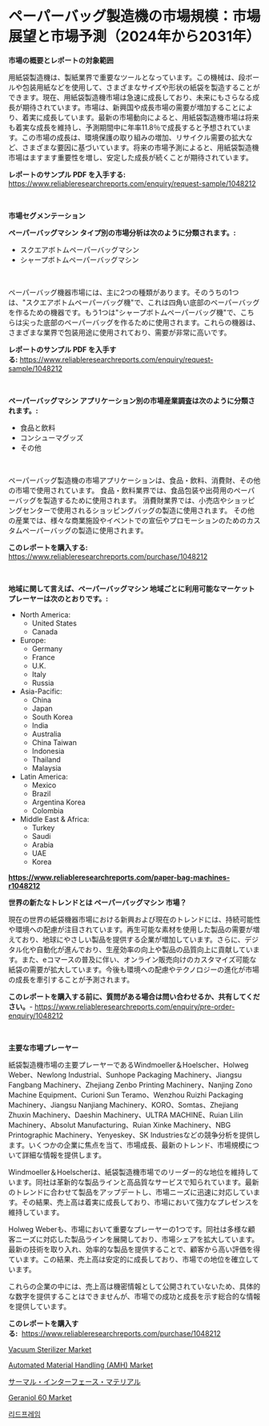 <p><h1>ペーパーバッグ製造機の市場規模：市場展望と市場予測（2024年から2031年）</h1></p><p><strong>市場の概要とレポートの対象範囲</strong></p>
<p><p>用紙袋製造機は、製紙業界で重要なツールとなっています。この機械は、段ボールや包装用紙などを使用して、さまざまなサイズや形状の紙袋を製造することができます。現在、用紙袋製造機市場は急速に成長しており、未来にもさらなる成長が期待されています。市場は、新興国や成長市場の需要が増加することにより、着実に成長しています。最新の市場動向によると、用紙袋製造機市場は将来も着実な成長を維持し、予測期間中に年率11.8％で成長すると予想されています。この市場の成長は、環境保護の取り組みの増加、リサイクル需要の拡大など、さまざまな要因に基づいています。将来の市場予測によると、用紙袋製造機市場はますます重要性を増し、安定した成長が続くことが期待されています。</p></p>
<p><strong>レポートのサンプル PDF を入手する:</strong> <a href="https://www.reliableresearchreports.com/enquiry/request-sample/1048212">https://www.reliableresearchreports.com/enquiry/request-sample/1048212</a></p>
<p>&nbsp;</p>
<p><strong>市場セグメンテーション</strong></p>
<p><strong>ペーパーバッグマシン タイプ別の市場分析は次のように分類されます。:</strong></p>
<p><ul><li>スクエアボトムペーパーバッグマシン</li><li>シャープボトムペーパーバッグマシン</li></ul></p>
<p>&nbsp;</p>
<p><p>ペーパーバッグ機器市場には、主に2つの種類があります。そのうちの1つは、"スクエアボトムペーパーバッグ機"で、これは四角い底部のペーパーバッグを作るための機器です。もう1つは"シャープボトムペーパーバッグ機"で、こちらは尖った底部のペーパーバッグを作るために使用されます。これらの機器は、さまざまな業界で包装用途に使用されており、需要が非常に高いです。</p></p>
<p><strong>レポートのサンプル PDF を入手する:</strong>&nbsp;<a href="https://www.reliableresearchreports.com/enquiry/request-sample/1048212">https://www.reliableresearchreports.com/enquiry/request-sample/1048212</a></p>
<p>&nbsp;</p>
<p><strong> ペーパーバッグマシン アプリケーション別の市場産業調査は次のように分類されます。:</strong></p>
<p><ul><li>食品と飲料</li><li>コンシューマグッズ</li><li>その他</li></ul></p>
<p>&nbsp;</p>
<p><p>ペーパーバッグ製造機の市場アプリケーションは、食品・飲料、消費財、その他の市場で使用されています。 食品・飲料業界では、食品包装や出荷用のペーパーバッグを製造するために使用されます。 消費財業界では、小売店やショッピングセンターで使用されるショッピングバッグの製造に使用されます。 その他の産業では、様々な商業施設やイベントでの宣伝やプロモーションのためのカスタムペーパーバッグの製造に使用されます。</p></p>
<p><strong>このレポートを購入する:</strong>&nbsp; <a href="https://www.reliableresearchreports.com/purchase/1048212">https://www.reliableresearchreports.com/purchase/1048212</a></p>
<p>&nbsp;</p>
<p><strong>地域に関して言えば、ペーパーバッグマシン 地域ごとに利用可能なマーケットプレーヤーは次のとおりです。:</strong></p>
<p><ul>
    <li>
        North America:
        <ul>
            <li>United States</li>
            <li>Canada</li>
        </ul>
    </li>
    <li>
        Europe:
        <ul>
            <li>Germany</li>
            <li>France</li>
            <li>U.K.</li>
            <li>Italy</li>
            <li>Russia</li>
        </ul>
    </li>
    <li>
        Asia-Pacific:
        <ul>
            <li>China</li>
            <li>Japan</li>
            <li>South Korea</li>
            <li>India</li>
            <li>Australia</li>
            <li>China Taiwan</li>
            <li>Indonesia</li>
            <li>Thailand</li>
            <li>Malaysia</li>
        </ul>
    </li>
    <li>
        Latin America:
        <ul>
            <li>Mexico</li>
            <li>Brazil</li>
            <li>Argentina Korea</li>
            <li>Colombia</li>
        </ul>
    </li>
    <li>
        Middle East & Africa:
        <ul>
            <li>Turkey</li>
            <li>Saudi</li>
            <li>Arabia</li>
            <li>UAE</li>
            <li>Korea</li>
        </ul>
    </li>
    </ul></p>
<p><strong><a href="https://www.reliableresearchreports.com/paper-bag-machines-r1048212">https://www.reliableresearchreports.com/paper-bag-machines-r1048212</a></strong>&nbsp;</p>
<p><strong>世界の新たなトレンドとは ペーパーバッグマシン 市場？</strong></p>
<p><p>現在の世界の紙袋機器市場における新興および現在のトレンドには、持続可能性や環境への配慮が注目されています。再生可能な素材を使用した製品の需要が増えており、地球にやさしい製品を提供する企業が増加しています。さらに、デジタル化や自動化が進んでおり、生産効率の向上や製品の品質向上に貢献しています。また、eコマースの普及に伴い、オンライン販売向けのカスタマイズ可能な紙袋の需要が拡大しています。今後も環境への配慮やテクノロジーの進化が市場の成長を牽引することが予測されます。</p></p>
<p><strong>このレポートを購入する前に、質問がある場合は問い合わせるか、共有してください。</strong>- <a href="https://www.reliableresearchreports.com/enquiry/pre-order-enquiry/1048212">https://www.reliableresearchreports.com/enquiry/pre-order-enquiry/1048212</a></p>
<p>&nbsp;</p>
<p><strong>主要な市場プレーヤー</strong></p>
<p><p>紙袋製造機市場の主要プレーヤーであるWindmoeller＆Hoelscher、Holweg Weber、Newlong Industrial、Sunhope Packaging Machinery、Jiangsu Fangbang Machinery、Zhejiang Zenbo Printing Machinery、Nanjing Zono Machine Equipment、Curioni Sun Teramo、Wenzhou Ruizhi Packaging Machinery、Jiangsu Nanjiang Machinery、KORO、Somtas、Zhejiang Zhuxin Machinery、Daeshin Machinery、ULTRA MACHINE、Ruian Lilin Machinery、Absolut Manufacturing、Ruian Xinke Machinery、NBG Printographic Machinery、Yenyeskey、SK Industriesなどの競争分析を提供します。いくつかの企業に焦点を当て、市場成長、最新のトレンド、市場規模について詳細な情報を提供します。</p><p>Windmoeller＆Hoelscherは、紙袋製造機市場でのリーダー的な地位を維持しています。同社は革新的な製品ラインと高品質なサービスで知られています。最新のトレンドに合わせて製品をアップデートし、市場ニーズに迅速に対応しています。その結果、売上高は着実に成長しており、市場において強力なプレゼンスを維持しています。</p><p>Holweg Weberも、市場において重要なプレーヤーの1つです。同社は多様な顧客ニーズに対応した製品ラインを展開しており、市場シェアを拡大しています。最新の技術を取り入れ、効率的な製品を提供することで、顧客から高い評価を得ています。この結果、売上高は安定的に成長しており、市場での地位を確立しています。</p><p>これらの企業の中には、売上高は機密情報として公開されていないため、具体的な数字を提供することはできませんが、市場での成功と成長を示す総合的な情報を提供しています。</p></p>
<p><strong>このレポートを購入する:</strong>&nbsp;&nbsp;<a href="https://www.reliableresearchreports.com/purchase/1048212">https://www.reliableresearchreports.com/purchase/1048212</a></p>
<p><p><a href="https://view.publitas.com/reportprime-1/vacuum-sterilizer-market-report-reveals-the-latest-trends-and-growth-opportunities-of-this-market/">Vacuum Sterilizer Market</a></p><p><a href="https://github.com/provorikovar/Market-Research-Report-List-3/blob/main/automated-material-handling-amh-market.md">Automated Material Handling (AMH) Market</a></p><p><a href="https://github.com/ReganWisoky2023/Market-Research-Report-List-1/blob/main/233353225014.md">サーマル・インターフェース・マテリアル</a></p><p><a href="https://issuu.com/reportprime-2/docs/geraniol-60-market-size-2030.pptx">Geraniol 60 Market</a></p><p><a href="https://github.com/Penelolack456456/Market-Research-Report-List-1/blob/main/760495124749.md">리드프레임</a></p></p>